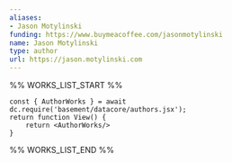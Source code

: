 ```yaml
---
aliases:
- Jason Motylinski
funding: https://www.buymeacoffee.com/jasonmotylinski
name: Jason Motylinski
type: author
url: https://jason.motylinski.com
---
```



%% WORKS_LIST_START %%

```datacorejsx
const { AuthorWorks } = await dc.require('basement/datacore/authors.jsx');
return function View() {
    return <AuthorWorks/>
}
```
%% WORKS_LIST_END %%